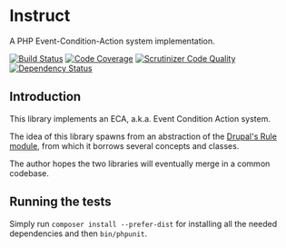 Instruct
========

A PHP Event-Condition-Action system implementation.

[![Build Status](https://travis-ci.org/omissis/instruct.svg?branch=master)](https://travis-ci.org/omissis/instruct)
[![Code Coverage](https://scrutinizer-ci.com/g/omissis/instruct/badges/coverage.png?b=master)](https://scrutinizer-ci.com/g/omissis/instruct/?branch=master)
[![Scrutinizer Code Quality](https://scrutinizer-ci.com/g/omissis/instruct/badges/quality-score.png?b=master)](https://scrutinizer-ci.com/g/omissis/instruct/?branch=master)
[![Dependency Status](https://www.versioneye.com/user/projects/552461d5971f784339000624/badge.svg?style=flat)](https://www.versioneye.com/user/projects/552461d5971f784339000624)

Introduction
------------

This library implements an ECA, a.k.a. Event Condition Action system.

The idea of this library spawns from an abstraction of the [Drupal's Rule module](https://www.drupal.org/project/rules),
from which it borrows several concepts and classes.

The author hopes the two libraries will eventually merge in a common codebase.

Running the tests
-----------------

Simply run `composer install --prefer-dist` for installing all the needed dependencies and then `bin/phpunit`.
